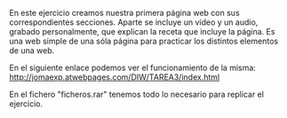 En este ejercicio creamos nuestra primera página web con sus correspondientes secciones.
Aparte se incluye un vídeo y un audio, grabado personalmente, que explican la receta que incluye la página.
Es una web simple de una sóla página para practicar los distintos elementos de una web.

En el siguiente enlace podemos ver el funcionamiento de la misma:
http://jomaexp.atwebpages.com/DIW/TAREA3/index.html

En el fichero "ficheros.rar" tenemos todo lo necesario para replicar el ejercicio.
